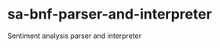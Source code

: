 sa-bnf-parser-and-interpreter
=============================

Sentiment analysis parser and interpreter
